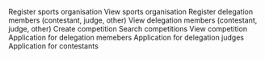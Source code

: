 Register sports organisation
View sports organisation
Register delegation members (contestant, judge, other)
View delegation members (contestant, judge, other)
Create competition
Search competitions
View competition
Application for delegation memebers
Application for delegation judges
Application for contestants
